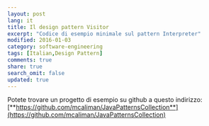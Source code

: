 ```yaml
---
layout: post
lang: it
title: Il design pattern Visitor
excerpt: "Codice di esempio minimale sul pattern Interpreter"
modified: 2016-01-03
category: software-engineering
tags: [Italian,Design Pattern]
comments: true
share: true
search_omit: false
updated: true
---
```



Potete trovare un progetto di esempio su github a questo indirizzo:
[**https://github.com/mcaliman/JavaPatternsCollection**](https://github.com/mcaliman/JavaPatternsCollection)

